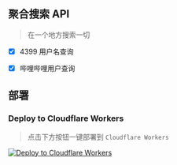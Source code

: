 
## 聚合搜索 API

> 在一个地方搜索一切

- [x] 4399 用户名查询
- [x] 哔哩哔哩用户查询


## 部署

### Deploy to Cloudflare Workers

> 点击下方按钮一键部署到 `Cloudflare Workers`

[![Deploy to Cloudflare Workers](https://deploy.workers.cloudflare.com/button)](https://deploy.workers.cloudflare.com/?url=https://github.com/yiyungent/KnifeHub/tree/main/src/search-app/hono-app)















